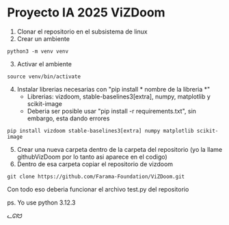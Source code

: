 # Proyecto IA 2025 ViZDoom

1. Clonar el repositorio en el subsistema de linux
2. Crear un ambiente
```
python3 -m venv venv
```
3. Activar el ambiente 
```
source venv/bin/activate
```
4. Instalar librerias necesarias con "pip install * nombre de la libreria *"
   - Librerias: vizdoom, stable-baselines3[extra], numpy, matplotlib y scikit-image
   - Deberia ser posible usar "pip install -r requirements.txt", sin embargo, esta dando errores
```
pip install vizdoom stable-baselines3[extra] numpy matplotlib scikit-image
```
5. Crear una nueva carpeta dentro de la carpeta del repositorio (yo la llame githubVizDoom por lo tanto asi aparece en el codigo)
6. Dentro de esa carpeta copiar el repositorio de vizdoom 
```
git clone https://github.com/Farama-Foundation/ViZDoom.git
```

Con todo eso deberia funcionar el archivo test.py del repositorio

ps. Yo use python 3.12.3

ᓚᘏᗢ
